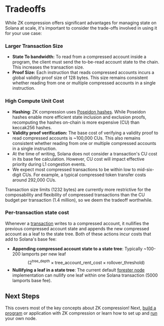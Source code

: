 # Tradeoffs

While ZK compression offers significant advantages for managing state on Solana at scale, it's important to consider the trade-offs involved in using it for your use case:

### **Larger Transaction Size**

* **State To bandwidth:** To read from a compressed account inside a program, the client must send the to-be-read account state to the chain. This increases the transaction size.
* **Proof Size:** Each instruction that reads compressed accounts incurs a global validity proof size of 128 bytes. This size remains consistent whether reading from one or multiple compressed accounts in a single instruction.

### **High Compute Unit Cost**

* **Hashing**: ZK compression uses [Poseidon hashes](https://eprint.iacr.org/2019/458.pdf). While Poseidon hashes enable more efficient state inclusion and exclusion proofs, recomputing the hashes on-chain is more expensive (CU) than keccak256 hashes.
* **Validity proof verification:** The base cost of verifying a validity proof to read compressed accounts is \~100,000 CUs. This also remains consistent whether reading from one or multiple compressed accounts in a single instruction.
* At the time of writing, Solana does not consider a transaction's CU cost in its base fee calculation. However, CU cost will impact effective priority during L1 congestion events.
* We expect most compressed transactions to be within low to mid-six-digit CUs. For example, a typical compressed token transfer costs around 292,000 CUs.

Transaction size limits (1232 bytes) are currently more restrictive for the composability and flexibility of compressed transactions than the CU budget per transaction (1.4 million), so we deem the tradeoff worthwhile.

### Per-transaction state cost&#x20;

Whenever a [transaction](lifecycle-of-a-transaction.md) writes to a compressed account, it nullifies the previous compressed account state and appends the new compressed account as a leaf to the state tree. Both of these actions incur costs that add to Solana's base fee:

* **Appending compressed account state to a state tree**: Typically \~100-200 lamports per new leaf\
  $$\left( 2^{\text{tree\_depth}} \times \text{tree\_account\_rent\_cost} \times \text{rollover\_threshold} \right)$$
* **Nullifying a leaf in a state tree**: The current default [forester node](../../node-operators/run-a-node.md#light-forester-node) implementation can nullify one leaf within one Solana transaction (5000 lamports base fee).

## Next Steps

This covers most of the key concepts about ZK compression! Next, [build a program](../../developers/intro-to-development.md#on-chain-program-development) or application with ZK compression or learn how to set up and [run](../../node-operators/run-a-node.md) your own node.
